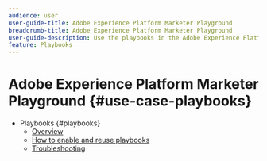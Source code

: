 ```yaml
---
audience: user
user-guide-title: Adobe Experience Platform Marketer Playground
breadcrumb-title: Adobe Experience Platform Marketer Playground
user-guide-description: Use the playbooks in the Adobe Experience Platform Marketer Playground to get started with various marketing use cases
feature: Playbooks
---
```


# Adobe Experience Platform Marketer Playground {#use-case-playbooks}

* Playbooks {#playbooks}
  * [Overview](/help/use-case-playbooks/playbooks/overview.md)
  * [How to enable and reuse playbooks](/help/use-case-playbooks/playbooks/ui-guide.md)
  * [Troubleshooting](/help/use-case-playbooks/playbooks/troubleshooting.md)